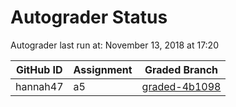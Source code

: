 # Autograder Status
Autograder last run at: November 13, 2018 at 17:20

| GitHub ID | Assignment | Graded Branch |
|-----------|------------|---------------|
| hannah47 | a5 | [graded-4b1098](https://github.com/Fall2018COMP401-001/a5-hannah47/tree/graded-4b1098) | 
